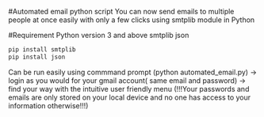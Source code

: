 #Automated email python script You can now send emails to multiple people at once easily with only a few clicks using smtplib module in Python

#Requirement Python version 3 and above smtplib json

```bash
pip install smtplib
pip install json
```

Can be run easily using commmand prompt (python automated_email.py)
 -> login as you would for your gmail account( same email and password)
 -> find your way with the intuitive user friendly menu
 (!!!Your passwords and emails are only stored on your local device and no one has access to your information otherwise!!!)
